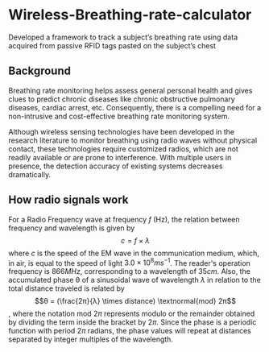 # Wireless-Breathing-rate-calculator
Developed a framework to track a subject’s breathing rate using data acquired from passive RFID tags pasted on the subject’s chest
## Background
Breathing rate monitoring helps assess general personal health and gives clues to predict chronic diseases like chronic obstructive pulmonary diseases, cardiac arrest, etc. Consequently, there is a compelling need for a non-intrusive and cost-effective breathing rate monitoring system.

Although wireless sensing technologies have been developed in the research literature to monitor breathing using radio waves without physical contact, these technologies require customized radios, which are not readily available or are prone to interference. With multiple users in presence, the detection accuracy of existing systems decreases dramatically.

## How radio signals work
For a Radio Frequency wave at frequency $f$ (Hz), the relation between frequency and wavelength is given by $$c = f \times \lambda$$ where $c$ is the speed of the EM wave in the communication medium, which, in air, is equal to the speed of light $3.0 \times 10^{8} ms^{−1}$. The reader's operation frequency is $866 MHz$, corresponding to a wavelength of $35cm$. Also, the accumulated phase θ of a sinusoidal wave of wavelength $λ$ in relation to the total distance traveled is related by $$θ = (\frac{2π}{λ} \times distance) \textnormal{mod} 2π$$, where the notation mod $2π$ represents modulo or the remainder obtained by dividing the term inside the bracket by $2π$. Since the phase is a periodic function with period $2π$ radians, the phase values will  repeat at distances separated by integer multiples of the wavelength.

